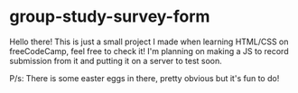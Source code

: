 # group-study-survey-form

Hello there!
This is just a small project I made when learning HTML/CSS on freeCodeCamp, feel free to check it!
I'm planning on making a JS to record submission from it and putting it on a server to test soon.

P/s: There is some easter eggs in there, pretty obvious but it's fun to do!
